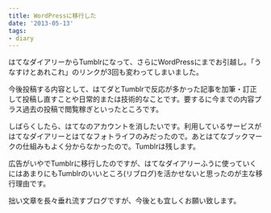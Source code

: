 ```yaml
---
title: WordPressに移行した
date: '2013-05-13'
tags:
- diary
---
```


はてなダイアリーからTumblrになって、さらにWordPressにまでお引越し。「うなすけとあれこれ」のリンクが3回も変わってしまいました。

今後投稿する内容として、はてダとTumblrで反応が多かった記事を加筆・訂正して投稿し直すことや日常的または技術的なことです。要するに今までの内容プラス過去の投稿で閲覧稼ぎといったところです。

しばらくしたら、はてなのアカウントを消したいです。利用しているサービスがはてなダイアリーとはてなフォトライフのみだったので。あとはてなブックマークの仕組みもよく分からなかったので。Tumblrは残します。

広告がいやでTumblrに移行したのですが、はてなダイアリーふうに使っていくにはあまりにもTumblrのいいところ(リブログ)を活かせないと思ったのが主な移行理由です。

拙い文章を長々垂れ流すブログですが、今後とも宜しくお願い致します。
